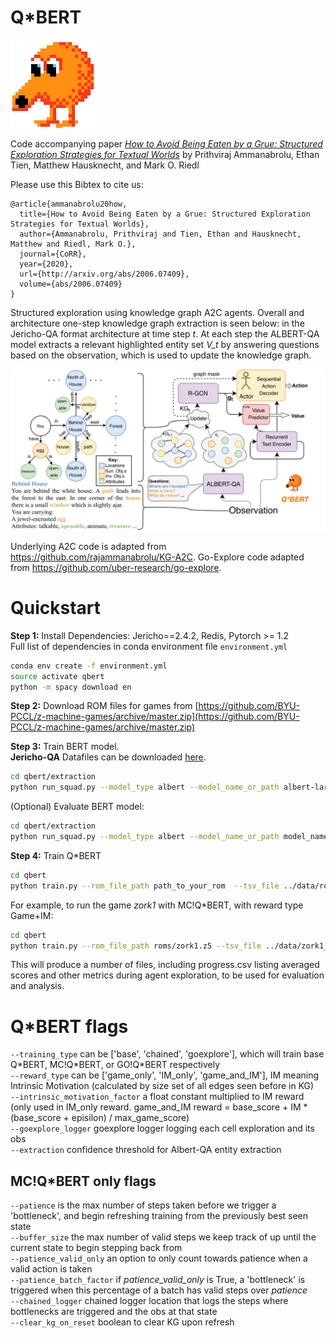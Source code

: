# Q*BERT
![Q*BERT](/images/qbertpixel.png)

Code accompanying paper [_How to Avoid Being Eaten by a Grue:  Structured Exploration Strategies for Textual Worlds_](https://arxiv.org/abs/2006.07409)
 by Prithviraj Ammanabrolu, Ethan Tien, Matthew Hausknecht, and Mark O. Riedl
 
Please use this Bibtex to cite us:
```
@article{ammanabrolu20how,
  title={How to Avoid Being Eaten by a Grue: Structured Exploration Strategies for Textual Worlds},
  author={Ammanabrolu, Prithviraj and Tien, Ethan and Hausknecht, Matthew and Riedl, Mark O.},
  journal={CoRR},
  year={2020},
  url={http://arxiv.org/abs/2006.07409},
  volume={abs/2006.07409}
}
```
 
Structured exploration using knowledge graph A2C agents.
Overall and architecture one-step knowledge graph extraction is seen below: in the Jericho-QA format
 architecture at time step _t_. At each step the ALBERT-QA model extracts a relevant highlighted entity set _V_t_ by
  answering questions based on the observation, which is used to update the knowledge graph.
  
![arch](/images/qbertall.png)

 
 Underlying A2C code is adapted from https://github.com/rajammanabrolu/KG-A2C.
Go-Explore code adapted from https://github.com/uber-research/go-explore.

# Quickstart
**Step 1:** Install Dependencies: Jericho==2.4.2, Redis, Pytorch >= 1.2  
Full list of dependencies in conda environment file `environment.yml` 
```bash
conda env create -f environment.yml
source activate qbert
python -m spacy download en
```

**Step 2:** Download ROM files for games from [https://github.com/BYU-PCCL/z-machine-games/archive/master.zip](https://github.com/BYU-PCCL/z-machine-games/archive/master.zip)

**Step 3:** Train BERT model.  
**Jericho-QA** Datafiles can be downloaded [here](https://1drv.ms/u/s!Ajlo4u0ek6Wha43AjKWKf-2aaJg?e=Vawpjp).
```bash
cd qbert/extraction
python run_squad.py --model_type albert --model_name_or_path albert-large-v2 --do_train  --train_file data/cleaned_qa_train.json --predict_file data/cleaned_qa_dev.json --per_gpu_eval_batch_size 8 --learning_rate 3e-5 --max_seq_length 512 --doc_stride 128 --output_dir ./models/ --warmup_steps 814 --max_steps 8144 --version_2_with_negative --gradient_accumulation_steps 24 --overwrite_output_dir
```

(Optional) Evaluate BERT model:
```bash
cd qbert/extraction
python run_squad.py --model_type albert --model_name_or_path model_name_here --do_eval --train_file data/cleaned_qa_train.json --predict_file data/cleaned_qa_dev.json --per_gpu_eval_batch_size 8 --learning_rate 3e-5 --max_seq_length 512 --doc_stride 128 --output_dir ./models/ --warmup_steps 814 --max_steps 8144 --version_2_with_negative --gradient_accumulation_steps 24 --overwrite_output_dir
```

**Step 4:** Train Q*BERT
```bash
cd qbert
python train.py --rom_file_path path_to_your_rom  --tsv_file ../data/rom_name_here --attr_file attrs/rom_name_here --training_type trainingtype --reward_type rew
```

For example, to run the game _zork1_ with MC!Q*BERT, with reward type Game+IM:
```bash
cd qbert
python train.py --rom_file_path roms/zork1.z5 --tsv_file ../data/zork1_entity2id.tsv --attr_file attrs/zork1_attr.txt --training_type chained --reward_type game_and_IM
```

This will produce a number of files, including progress.csv listing averaged scores and other metrics during agent exploration, to be used for evaluation and analysis.

# Q*BERT flags
`--training_type` can be ['base', 'chained', 'goexplore'], which will train base Q\*BERT, MC!Q\*BERT, or GO!Q\*BERT respectively  
`--reward_type` can be ['game_only', 'IM_only', 'game_and_IM'], IM meaning Intrinsic Motivation (calculated by size set of all edges seen before in KG)  
`--intrinsic_motivation_factor` a float constant multiplied to IM reward (only used in IM_only reward. game_and_IM reward = base_score + IM * (base_score + episilon) / max_game_score)  
`--goexplore_logger` goexplore logger logging each cell exploration and its obs  
`--extraction` confidence threshold for Albert-QA entity extraction 

## MC!Q*BERT only flags
`--patience` is the max number of steps taken before we trigger a 'bottleneck', and begin refreshing training from the previously best seen state  
`--buffer_size` the max number of valid steps we keep track of up until the current state to begin stepping back from  
`--patience_valid_only` an option to only count towards patience when a valid action is taken  
`--patience_batch_factor` if *patience_valid_only* is True, a 'bottleneck' is triggered when this percentage of a batch has valid steps over *patience*  
`--chained_logger` chained logger location that logs the steps where bottlenecks are triggered and the obs at that state  
`--clear_kg_on_reset` boolean to clear KG upon refresh

